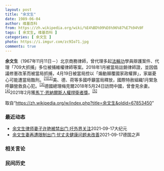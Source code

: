 ```yaml
---
layout: post
title: "余文生"
date: 1989-06-04
author: 维基百科
from: https://zh.wikipedia.org/wiki/%E4%BD%99%E6%96%87%E7%94%9F
tags: [ 余文生, 维基百科 ]
categories: [ 余文生 ]
photo: https://i.imgur.com/zc9Io71.jpg
comments: true
---
```

<div class="mw-parser-output">
<p><b>余文生</b>（1967年11月11日<span class="useeditintro" title="Template:BLP editintro">－</span>）北京商務律師，曾代理多起<a href="/wiki/%E6%B3%95%E8%BC%AA%E5%8A%9F" class="mw-redirect" title="法輪功">法輪功</a>學員辯護案件、代理「709大抓捕」多位被捕維權律師等案。2018年1月被當局註銷律師證，並因倡議修憲改革而被當局抓捕，4月19日被當局控以「煽動顛覆國家政權罪」，家屬憂心可能遭當局酷刑。<sup id="cite_ref-EPO0420_1-0" class="reference"><a href="#cite_note-EPO0420-1">[1]</a></sup><sup id="cite_ref-bbc17_2-0" class="reference"><a href="#cite_note-bbc17-2">[2]</a></sup>美、德、荷等多國呼籲當局釋放，國際特赦組織1月緊急呼籲營救良心犯。<sup id="cite_ref-amnesty_3-0" class="reference"><a href="#cite_note-amnesty-3">[3]</a></sup>德國總理梅克爾2018年5月24日訪問中國，曾會見余妻。<sup id="cite_ref-4" class="reference"><a href="#cite_note-4">[4]</a></sup>2021年2月獲<a href="/wiki/%E9%A9%AC%E4%B8%81%C2%B7%E6%81%A9%E7%BA%B3%E5%B0%94%E6%96%AF%E4%BA%BA%E6%9D%83%E6%8D%8D%E5%8D%AB%E8%80%85%E5%A5%96" title="马丁·恩纳尔斯人权捍卫者奖">馬丁·恩納爾斯人權捍衛者獎</a>。<sup id="cite_ref-5" class="reference"><a href="#cite_note-5">[5]</a></sup>
</p>
</div><noscript><img src="//zh.wikipedia.org/wiki/Special:CentralAutoLogin/start?type=1x1" alt="" title="" width="1" height="1" style="border: none; position: absolute;"></noscript>
<div class="printfooter">取自“<a dir="ltr" href="https://zh.wikipedia.org/w/index.php?title=余文生&amp;oldid=67853450">https://zh.wikipedia.org/w/index.php?title=余文生&amp;oldid=67853450</a>”</div><div id="recent-news"><h3>最近动态</h3><ul><li><a href="https://nodebe4.github.io/waimei/2021-09-17/%E4%BD%99%E6%96%87%E7%94%9F%E5%BE%8B%E5%B8%88%E5%A6%BB%E5%AD%90%E8%AE%B8%E8%89%B3%E8%A2%AB%E7%A6%81%E5%87%BA%E9%97%A8-%E5%90%81%E5%A4%96%E7%95%8C%E5%85%B3%E6%B3%A8" title="余文生律师妻子许艳被禁出门 吁外界关注—— 【大纪元2021年09月17日讯】（大纪元记者洪宁、赵凤华采访报导）9月17日上午，中国维权律师余文生的妻子许艳在网上发视频向外界求助，希望可以出门送...">余文生律师妻子许艳被禁出门 吁外界关注</a><time>2021-09-17</time><a class="tag">大纪元</a></li>
<li><a href="https://nodebe4.github.io/waimei/2021-09-17/%E4%BD%99%E6%96%87%E7%94%9F%E5%A6%BB%E5%86%8D%E9%81%AD%E9%99%90%E5%88%B6%E5%87%BA%E9%97%A8-%E5%BF%A7%E4%B8%88%E5%A4%AB%E5%81%A5%E5%BA%B7%E9%97%AE%E9%A2%98%E6%9C%AA%E6%94%B9%E5%96%84" title="余文生妻再遭限制出门 忧丈夫健康问题未改善—— 2021-09-17T07:20:03.578Z 余文生律师的妻子许艳近年来多次为丈夫公开维权，与外国外交官见面。 (德国之声中文网) 中国维权律...">余文生妻再遭限制出门 忧丈夫健康问题未改善</a><time>2021-09-17</time><a class="tag">德国之声</a></li>
</ul></div><div id="open-opinion"><h3>相关言论</h3><ul></ul></div><div id="mjls-record"><h3>民间历史</h3><ul></ul></div>